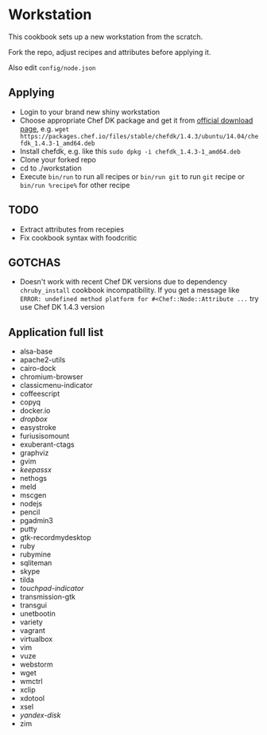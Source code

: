 # Workstation

This cookbook sets up a new workstation from the scratch.

Fork the repo, adjust recipes and attributes before applying it.

Also edit `config/node.json`

## Applying

* Login to your brand new shiny workstation
* Choose appropriate Chef DK package and get it from [official download page](https://downloads.chef.io/chefdk), e.g. `wget https://packages.chef.io/files/stable/chefdk/1.4.3/ubuntu/14.04/chefdk_1.4.3-1_amd64.deb`
* Install chefdk, e.g. like this `sudo dpkg -i chefdk_1.4.3-1_amd64.deb`
* Clone your forked repo
* cd to ./workstation
* Execute `bin/run` to run all recipes or `bin/run git` to run `git` recipe or `bin/run %recipe%` for other recipe

## TODO

* Extract attributes from recepies
* Fix cookbook syntax with foodcritic

## GOTCHAS

* Doesn't work with recent Chef DK versions due to dependency `chruby_install` cookbook incompatibility. If you get a message like `ERROR: undefined method platform for #<Chef::Node::Attribute ...` try use Chef DK 1.4.3 version

## Application full list

* alsa-base
* apache2-utils
* cairo-dock
* chromium-browser
* classicmenu-indicator
* coffeescript
* copyq
* docker.io
* *dropbox*
* easystroke
* furiusisomount
* exuberant-ctags
* graphviz
* gvim
* *keepassx*
* nethogs
* meld
* mscgen
* nodejs
* pencil
* pgadmin3
* putty
* gtk-recordmydesktop
* ruby
* rubymine
* sqliteman
* skype
* tilda
* *touchpad-indicator*
* transmission-gtk
* transgui
* unetbootin
* variety
* vagrant
* virtualbox
* vim
* vuze
* webstorm
* wget
* wmctrl
* xclip
* xdotool
* xsel
* *yandex-disk*
* zim
